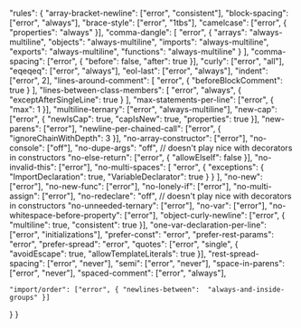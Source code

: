 "rules": {
    "array-bracket-newline": ["error", "consistent"],
    "block-spacing": ["error", "always"],
    "brace-style": ["error", "1tbs"],
    "camelcase": ["error", { "properties": "always" }],
    "comma-dangle": [
      "error",
      {
        "arrays": "always-multiline",
        "objects": "always-multiline",
        "imports": "always-multiline",
        "exports": "always-multiline",
        "functions": "always-multiline"
      }
    ],
    "comma-spacing": ["error", { "before": false, "after": true }],
    "curly": ["error", "all"],
    "eqeqeq": ["error", "always"],
    "eol-last": ["error", "always"],
    "indent": ["error", 2],
    "lines-around-comment": [
      "error",
      {
        "beforeBlockComment": true
      }
    ],
    "lines-between-class-members": [
      "error",
      "always",
      {
        "exceptAfterSingleLine": true
      }
    ],
    "max-statements-per-line": ["error", { "max": 1 }],
    "multiline-ternary": ["error", "always-multiline"],
    "new-cap": ["error", { "newIsCap": true, "capIsNew": true, "properties": true }],
    "new-parens": ["error"],
    "newline-per-chained-call": ["error", { "ignoreChainWithDepth": 3 }],
    "no-array-constructor": ["error"],
    "no-console": ["off"],
    "no-dupe-args": "off", // doesn't play nice with decorators in constructors
    "no-else-return": ["error", { "allowElseIf": false }],
    "no-invalid-this": ["error"],
    "no-multi-spaces": [
      "error",
      {
        "exceptions": {
          "ImportDeclaration": true,
          "VariableDeclarator": true
        }
      }
    ],
    "no-new": ["error"],
    "no-new-func": ["error"],
    "no-lonely-if": ["error"],
    "no-multi-assign": ["error"],
    "no-redeclare": "off", // doesn't play nice with decorators in constructors
    "no-unneeded-ternary": ["error"],
    "no-var": ["error"],
    "no-whitespace-before-property": ["error"],
    "object-curly-newline": ["error", { "multiline": true, "consistent": true }],
    "one-var-declaration-per-line": ["error", "initializations"],
    "prefer-const": "error",
    "prefer-rest-params": "error",
    "prefer-spread": "error",
    "quotes": ["error", "single", { "avoidEscape": true, "allowTemplateLiterals": true }],
    "rest-spread-spacing": ["error", "never"],
    "semi": ["error", "never"],
    "space-in-parens": ["error", "never"],
    "spaced-comment": ["error", "always"],

    "import/order": ["error", { "newlines-between":  "always-and-inside-groups" }]
  }
}
